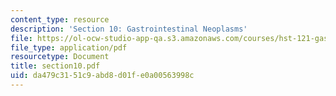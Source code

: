 ```yaml
---
content_type: resource
description: 'Section 10: Gastrointestinal Neoplasms'
file: https://ol-ocw-studio-app-qa.s3.amazonaws.com/courses/hst-121-gastroenterology-fall-2005/da479c3151c9abd8d01fe0a00563998c_section10.pdf
file_type: application/pdf
resourcetype: Document
title: section10.pdf
uid: da479c31-51c9-abd8-d01f-e0a00563998c
---
```

